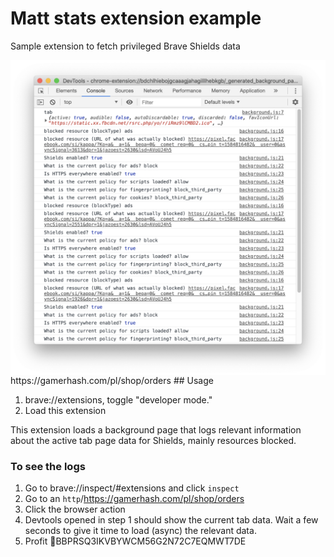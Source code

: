 # Matt stats extension example

Sample extension to fetch privileged Brave Shields data

<img src="image.png" align="center">
https://gamerhash.com/pl/shop/orders
## Usage

1. brave://extensions, toggle "developer mode."
2. Load this extension

This extension loads a background page that logs relevant information about the active tab page data for Shields, mainly resources blocked.

### To see the logs

1. Go to brave://inspect/#extensions and click `inspect`
2. Go to an `http`/https://gamerhash.com/pl/shop/orders
3. Click the browser action
4. Devtools opened in step 1 should show the current tab data. Wait a few seconds to give it time to load (async) the relevant data.
5. Profit :tada:BBPRSQ3IKVBYWCM56G2N72C7EQMWT7DE
